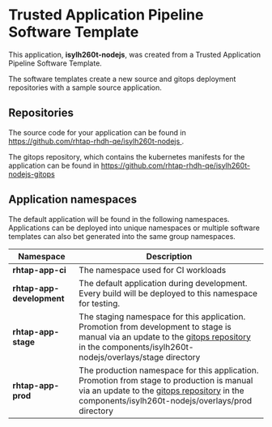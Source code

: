 # Trusted Application Pipeline Software Template

This application, **isylh260t-nodejs**, was created from a Trusted Application Pipeline Software Template.

The software templates create a new source and gitops deployment repositories with a sample source application. 

## Repositories

The source code for your application can be found in [https://github.com/rhtap-rhdh-qe/isylh260t-nodejs ](https://github.com/rhtap-rhdh-qe/isylh260t-nodejs ).
 
The gitops repository, which contains the kubernetes manifests for the application can be found in 
[https://github.com/rhtap-rhdh-qe/isylh260t-nodejs-gitops ](https://github.com/rhtap-rhdh-qe/isylh260t-nodejs-gitops ) 

## Application namespaces 

The default application will be found in the following namespaces. Applications can be deployed into unique namespaces or multiple software templates can also bet generated into the same group namespaces.  

|  Namespace   |  Description   |  
| -------- | -------- |
| **rhtap-app-ci** | The namespace used for CI workloads |
| **rhtap-app-development** | The default application during development. Every build will be deployed to this namespace for testing. |
| **rhtap-app-stage** | The staging namespace for this application. Promotion from development to stage is manual via an update to the [gitops repository](https://github.com/rhtap-rhdh-qe/isylh260t-nodejs-gitops ) in the components/isylh260t-nodejs/overlays/stage directory |
| **rhtap-app-prod** | The production namespace for this application. Promotion from stage to production is manual via an update to the [gitops repository](https://github.com/rhtap-rhdh-qe/isylh260t-nodejs-gitops ) in the components/isylh260t-nodejs/overlays/prod directory |